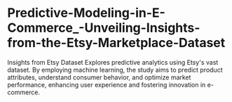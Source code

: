 # Predictive-Modeling-in-E-Commerce_-Unveiling-Insights-from-the-Etsy-Marketplace-Dataset
Insights from Etsy Dataset  Explores predictive analytics using Etsy's vast dataset. By employing machine learning, the study aims to predict product attributes, understand consumer behavior, and optimize market performance, enhancing user experience and fostering innovation in e-commerce.
